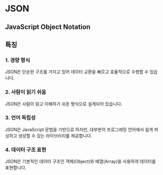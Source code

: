 # JSON
## JavaScript Object Notation
## 특징
### 1.	경량 형식
JSON은 단순한 구조를 가지고 있어 데이터 교환을 빠르고 효율적으로 수행할 수 있습니다.
### 2.	사람이 읽기 쉬움
JSON은 사람이 읽고 이해하기 쉬운 형식으로 설계되어 있습니다.
### 3.	언어 독립성
JSON은 JavaScript 문법을 기반으로 하지만, 대부분의 프로그래밍 언어에서 쉽게 파싱하고 생성할 수 있는 라이브러리를 제공합니다.
### 4.	데이터 구조 표현
JSON은 기본적인 데이터 구조인 객체(Object)와 배열(Array)을 사용하여 데이터를 표현합니다.
